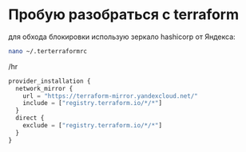 # Пробую разобраться с terraform

для обхода блокировки использую зеркало hashicorp от Яндекса:

```bash 
nano ~/.terterraformrc
```
/hr
```tf
provider_installation {
  network_mirror {
    url = "https://terraform-mirror.yandexcloud.net/"
    include = ["registry.terraform.io/*/*"]
  }
  direct {
    exclude = ["registry.terraform.io/*/*"]
  }
}
```